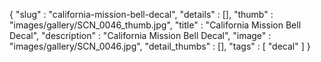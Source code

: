 {
  "slug" : "california-mission-bell-decal",
  "details" : [],
  "thumb" : "images/gallery/SCN_0046_thumb.jpg",
  "title" : "California Mission Bell Decal",
  "description" : "California Mission Bell Decal",
  "image" : "images/gallery/SCN_0046.jpg",
  "detail_thumbs" : [],
  "tags" : [
              "decal"
            ]
}

